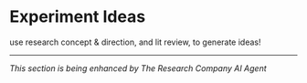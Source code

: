 # Experiment Ideas

use research concept & direction, and lit review, to generate ideas!

---
*This section is being enhanced by The Research Company AI Agent*
